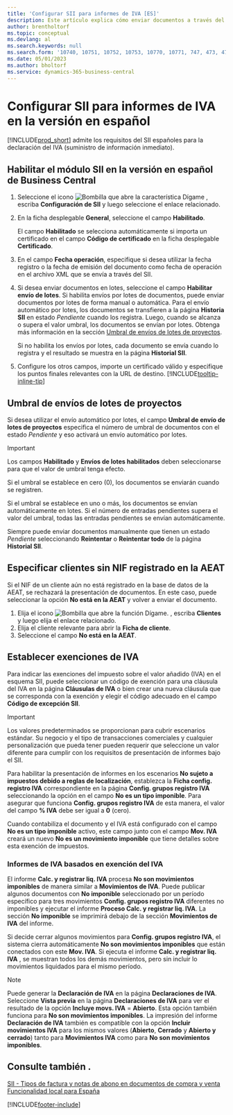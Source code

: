 ```yaml
---
title: 'Configurar SII para informes de IVA [ES]'
description: Este artículo explica cómo enviar documentos a través del SII en la versión en español de Microsoft Dynamics 365 Business Central.
author: brentholtorf
ms.topic: conceptual
ms.devlang: al
ms.search.keywords: null
ms.search.form: '10740, 10751, 10752, 10753, 10770, 10771, 747, 473, 472'
ms.date: 05/01/2023
ms.author: bholtorf
ms.service: dynamics-365-business-central
---
```

# Configurar SII para informes de IVA en la versión en español

[!INCLUDE[prod_short](../../includes/prod_short.md)] admite los requisitos del SII españoles para la declaración del IVA (suministro de información inmediato).  

## Habilitar el módulo SII en la versión en español de Business Central

1. Seleccione el icono ![Bombilla que abre la característica Dígame](../../media/ui-search/search_small.png "Dígame qué desea hacer") , escriba **Configuración de SII** y luego seleccione el enlace relacionado.  
2. En la ficha desplegable **General**, seleccione el campo **Habilitado**.  

   El campo **Habilitado** se selecciona automáticamente si importa un certificado en el campo **Código de certificado** en la ficha desplegable **Certificado**.  

3. En el campo **Fecha operación**, especifique si desea utilizar la fecha registro o la fecha de emisión del documento como fecha de operación en el archivo XML que se envía a través del SII.  
4. Si desea enviar documentos en lotes, seleccione el campo **Habilitar envío de lotes**. Si habilita envíos por lotes de documentos, puede enviar documentos por lotes de forma manual o automática. Para el envío automático por lotes, los documentos se transfieren a la página **Historia SII** en estado *Pendiente* cuando los registra. Luego, cuando se alcanza o supera el valor umbral, los documentos se envían por lotes. Obtenga más información en la sección [Umbral de envíos de lotes de proyectos](#job-batch-submission-thresholds).

   Si no habilita los envíos por lotes, cada documento se envía cuando lo registra y el resultado se muestra en la página **Historial SII**.
   
5. Configure los otros campos, importe un certificado válido y especifique los puntos finales relevantes con la URL de destino. [!INCLUDE[tooltip-inline-tip](../../includes/tooltip-inline-tip_md.md)]

## Umbral de envíos de lotes de proyectos

Si desea utilizar el envío automático por lotes, el campo **Umbral de envío de lotes de proyectos** especifica el número de umbral de documentos con el estado *Pendiente* y eso activará un envío automático por lotes.

> [!IMPORTANT]
> Los campos **Habilitado** y **Envíos de lotes habilitados** deben seleccionarse para que el valor de umbral tenga efecto.  

Si el umbral se establece en cero (0), los documentos se enviarán cuando se registren.

Si el umbral se establece en uno o más, los documentos se envían automáticamente en lotes. Si el número de entradas pendientes supera el valor del umbral, todas las entradas pendientes se envían automáticamente.  

Siempre puede enviar documentos manualmente que tienen un estado *Pendiente* seleccionando **Reintentar** o **Reintentar todo** de la página **Historial SII**.

## Especificar clientes sin NIF registrado en la AEAT

Si el NIF de un cliente aún no está registrado en la base de datos de la AEAT, se rechazará la presentación de documentos. En este caso, puede seleccionar la opción **No está en la AEAT** y volver a enviar el documento.

1. Elija el icono ![Bombilla que abre la función Dígame.](../../media/ui-search/search_small.png "Dígame qué desea hacer") , escriba **Clientes** y luego elija el enlace relacionado.  
2. Elija el cliente relevante para abrir la **Ficha de cliente**.
3. Seleccione el campo **No está en la AEAT**.

## Establecer exenciones de IVA

Para indicar las exenciones del impuesto sobre el valor añadido (IVA) en el esquema SII, puede seleccionar un código de exención para una cláusula del IVA en la página **Cláusulas de IVA** o bien crear una nueva cláusula que se corresponda con la exención y elegir el código adecuado en el campo **Código de excepción SII**.

>[!IMPORTANT]
>Los valores predeterminados se proporcionan para cubrir escenarios estándar. Su negocio y el tipo de transacciones comerciales y cualquier personalización que pueda tener pueden requerir que seleccione un valor diferente para cumplir con los requisitos de presentación de informes bajo el SII.

Para habilitar la presentación de informes en los escenarios **No sujeto a impuestos debido a reglas de localización**, establezca la **Ficha config. registro IVA** correspondiente en la página **Config. grupos registro IVA** seleccionando la opción en el campo **No es un tipo imponible**. Para asegurar que funciona **Config. grupos registro IVA** de esta manera, el valor del campo **% IVA** debe ser igual a **0** (cero). 

Cuando contabiliza el documento y el IVA está configurado con el campo **No es un tipo imponible** activo, este campo junto con el campo **Mov. IVA** creará un nuevo **No es un movimiento imponible** que tiene detalles sobre esta exención de impuestos.

### Informes de IVA basados en exención del IVA

El informe **Calc. y registrar liq. IVA** procesa **No son movimientos imponibles** de manera similar a **Movimientos de IVA**. Puede publicar algunos documentos con **No imponible** seleccionado por un período específico para tres movimientos **Config. grupos registro IVA** diferentes no imponibles y ejecutar el informe **Proceso Calc. y registrar liq. IVA**. La sección **No imponible** se imprimirá debajo de la sección **Movimientos de IVA** del informe.

Si decide cerrar algunos movimientos para **Config. grupos registro IVA**, el sistema cierra automáticamente **No son movimientos imponibles** que están conectados con este **Mov. IVA**. Si ejecuta el informe **Calc. y registrar liq. IVA** , se muestran todos los demás movimientos, pero sin incluir lo movimientos liquidados para el mismo período.

> [!NOTE]
> Puede generar la **Declaración de IVA** en la página **Declaraciones de IVA**. Seleccione **Vista previa** en la página **Declaraciones de IVA** para ver el resultado de la opción **Incluye movs. IVA** = **Abierto**. Esta opción también funciona para **No son movimientos imponibles**. La impresión del informe **Declaración de IVA** también es compatible con la opción **Incluir movimientos IVA** para los mismos valores (**Abierto**, **Cerrado** y **Abierto y cerrado**) tanto para **Movimientos IVA** como para **No son movimientos imponibles**.

## Consulte también .

[SII - Tipos de factura y notas de abono en documentos de compra y venta](SII-invoice-types-sales-purchase-documents.md)  
[Funcionalidad local para España](spain-local-functionality.md)

[!INCLUDE[footer-include](../../includes/footer-banner.md)]

